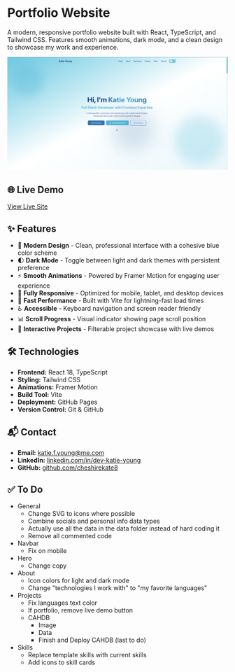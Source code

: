 # Portfolio Website

A modern, responsive portfolio website built with React, TypeScript, and Tailwind CSS. Features smooth animations, dark mode, and a clean design to showcase my work and experience.

![Portfolio Preview](public/portfolioPic.png)

## 🌐 Live Demo

[View Live Site](https://cheshirekate8.github.io)

## ✨ Features

- 🎨 **Modern Design** - Clean, professional interface with a cohesive blue color scheme
- 🌓 **Dark Mode** - Toggle between light and dark themes with persistent preference
- ⚡ **Smooth Animations** - Powered by Framer Motion for engaging user experience
- 📱 **Fully Responsive** - Optimized for mobile, tablet, and desktop devices
- 🚀 **Fast Performance** - Built with Vite for lightning-fast load times
- ♿ **Accessible** - Keyboard navigation and screen reader friendly
- 📊 **Scroll Progress** - Visual indicator showing page scroll position
- 🎯 **Interactive Projects** - Filterable project showcase with live demos

## 🛠️ Technologies

- **Frontend:** React 18, TypeScript
- **Styling:** Tailwind CSS
- **Animations:** Framer Motion
- **Build Tool:** Vite
- **Deployment:** GitHub Pages
- **Version Control:** Git & GitHub

## 📬 Contact

- **Email:** katie.f.young@me.com
- **LinkedIn:** [linkedin.com/in/dev-katie-young](https://linkedin.com/in/dev-katie-young)
- **GitHub:** [github.com/cheshirekate8](https://github.com/cheshirekate8)

## ✅ To Do
- General
  - Change SVG to icons where possible
  - Combine socials and personal info data types
  - Actually use all the data in the data folder instead of hard coding it
  - Remove all commented code
- Navbar
  - Fix on mobile
- Hero
  - Change copy
- About
  - Icon colors for light and dark mode
  - Change "technologies I work with" to "my favorite languages"
- Projects
  - Fix languages text color
  - If portfolio, remove live demo button
  - CAHDB
    - Image
    - Data
    - Finish and Deploy CAHDB (last to do)
- Skills
    - Replace template skills with current skills
    - Add icons to skill cards